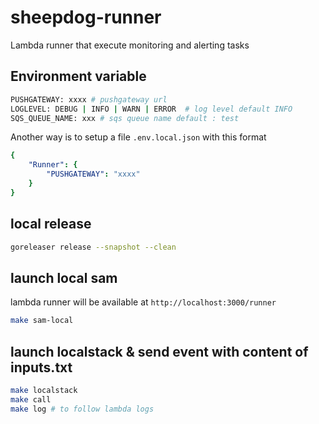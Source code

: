 # sheepdog-runner

Lambda runner that execute monitoring and alerting tasks

## Environment variable

```bash
PUSHGATEWAY: xxxx # pushgateway url
LOGLEVEL: DEBUG | INFO | WARN | ERROR  # log level default INFO
SQS_QUEUE_NAME: xxx # sqs queue name default : test
```

Another way is to setup a file `.env.local.json` with this format

```yaml
{
    "Runner": {
        "PUSHGATEWAY": "xxxx"
    }
}
```


## local release

```bash
goreleaser release --snapshot --clean
```

## launch local sam

lambda runner will be available at `http://localhost:3000/runner`

```bash
make sam-local
```
## launch localstack & send event with content of inputs.txt

```bash
make localstack
make call
make log # to follow lambda logs
```





